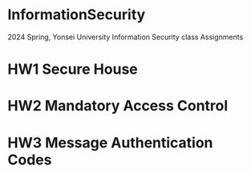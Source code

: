# InformationSecurity
2024 Spring, Yonsei University Information Security class Assignments

# HW1 Secure House

# HW2 Mandatory Access Control

# HW3 Message Authentication Codes